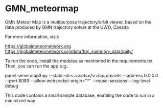 # GMN_meteormap
GMN Meteor Map is a multipurpose trajectory/orbit viewer, based on the data produced by GMN trajectory solver at the UWO, Canada

For more information, visit:

https://globalmeteornetwork.org
https://globalmeteornetwork.org/data/traj_summary_data/daily/

To run the code, install the modules as mentioned in the requirements.txt
Then, you can run the app e.g.:

panel serve map3.py --static-dirs assets=/srv/app/assets --address 0.0.0.0 --port 8080 --allow-websocket-origin="*" --reuse-sessions --log-level debug

This code contains a small sample database, enabling the code to run in a minimized way
